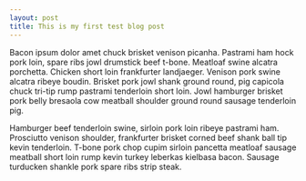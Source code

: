 ```yaml
---
layout: post
title: This is my first test blog post
---
```


Bacon ipsum dolor amet chuck brisket venison picanha. Pastrami ham hock pork loin, spare ribs jowl drumstick beef t-bone. Meatloaf swine alcatra porchetta. Chicken short loin frankfurter landjaeger. Venison pork swine alcatra ribeye boudin. Brisket pork jowl shank ground round, pig capicola chuck tri-tip rump pastrami tenderloin short loin. Jowl hamburger brisket pork belly bresaola cow meatball shoulder ground round sausage tenderloin pig.

Hamburger beef tenderloin swine, sirloin pork loin ribeye pastrami ham. Prosciutto venison shoulder, frankfurter brisket corned beef shank ball tip kevin tenderloin. T-bone pork chop cupim sirloin pancetta meatloaf sausage meatball short loin rump kevin turkey leberkas kielbasa bacon. Sausage turducken shankle pork spare ribs strip steak.
